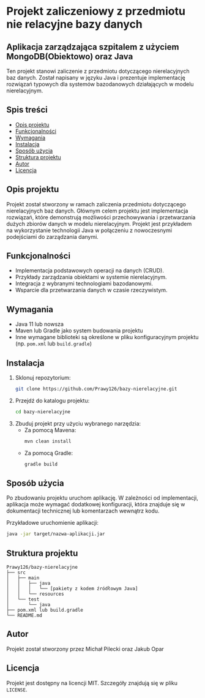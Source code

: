 # Projekt zaliczeniowy z przedmiotu nie relacyjne bazy danych
## Aplikacja zarządzająca szpitalem z użyciem MongoDB(Obiektowo) oraz Java

Ten projekt stanowi zaliczenie z przedmiotu dotyczącego nierelacyjnych baz danych. Został napisany w języku Java i prezentuje implementację rozwiązań typowych dla systemów bazodanowych działających w modelu nierelacyjnym.

## Spis treści

- [Opis projektu](#opis-projektu)
- [Funkcjonalności](#funkcjonalności)
- [Wymagania](#wymagania)
- [Instalacja](#instalacja)
- [Sposób użycia](#sposób-użycia)
- [Struktura projektu](#struktura-projektu)
- [Autor](#autor)
- [Licencja](#licencja)

## Opis projektu

Projekt został stworzony w ramach zaliczenia przedmiotu dotyczącego nierelacyjnych baz danych. Głównym celem projektu jest implementacja rozwiązań, które demonstrują możliwości przechowywania i przetwarzania dużych zbiorów danych w modelu nierelacyjnym. Projekt jest przykładem na wykorzystanie technologii Java w połączeniu z nowoczesnymi podejściami do zarządzania danymi.

## Funkcjonalności

- Implementacja podstawowych operacji na danych (CRUD).
- Przykłady zarządzania obiektami w systemie nierelacyjnym.
- Integracja z wybranymi technologiami bazodanowymi.
- Wsparcie dla przetwarzania danych w czasie rzeczywistym.

## Wymagania

- Java 11 lub nowsza
- Maven lub Gradle jako system budowania projektu
- Inne wymagane biblioteki są określone w pliku konfiguracyjnym projektu (np. `pom.xml` lub `build.gradle`)

## Instalacja

1. Sklonuj repozytorium:
   ```bash
   git clone https://github.com/Prawy126/bazy-nierelacyjne.git
   ```
2. Przejdź do katalogu projektu:
   ```bash
   cd bazy-nierelacyjne
   ```
3. Zbuduj projekt przy użyciu wybranego narzędzia:
   - Za pomocą Mavena:
     ```bash
     mvn clean install
     ```
   - Za pomocą Gradle:
     ```bash
     gradle build
     ```

## Sposób użycia

Po zbudowaniu projektu uruchom aplikację. W zależności od implementacji, aplikacja może wymagać dodatkowej konfiguracji, która znajduje się w dokumentacji technicznej lub komentarzach wewnątrz kodu.

Przykładowe uruchomienie aplikacji:
```bash
java -jar target/nazwa-aplikacji.jar
```

## Struktura projektu

```
Prawy126/bazy-nierelacyjne
├── src
│   ├── main
│   │   ├── java
│   │   │   └── [pakiety z kodem źródłowym Java]
│   │   └── resources
│   └── test
│       └── java
├── pom.xml lub build.gradle
└── README.md
```

## Autor

Projekt został stworzony przez Michał Pilecki oraz Jakub Opar

## Licencja

Projekt jest dostępny na licencji MIT. Szczegóły znajdują się w pliku `LICENSE`.
